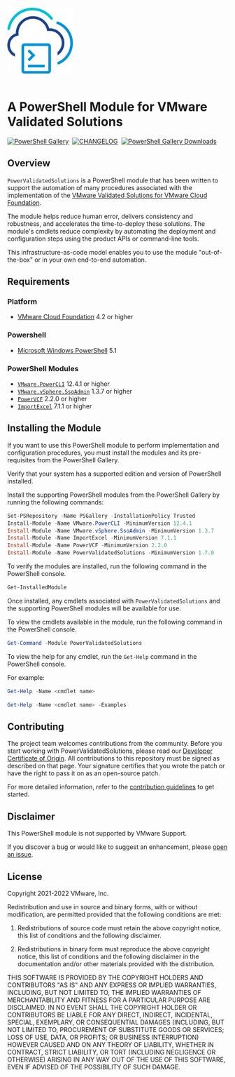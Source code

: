 <img src=".github/icon-400px.svg" alt="A PowerShell Module for VMware Validated Soltions" width="150"></br></br>

# A PowerShell Module for VMware Validated Solutions

[<img src="https://img.shields.io/powershellgallery/v/PowerValidatedSolutions?style=for-the-badge&logo=powershell&logoColor=white" alt="PowerShell Gallery" >][module-powervalidatedsolutions]&nbsp;&nbsp;[<img src="https://img.shields.io/badge/Changelog-Read-blue?style=for-the-badge&logo=github&logoColor=white" alt="CHANGELOG" >][changelog]&nbsp;&nbsp;[<img src="https://img.shields.io/powershellgallery/dt/PowerValidatedSolutions?style=for-the-badge&logo=powershell&logoColor=white" alt="PowerShell Gallery Downloads" >][module-powervcf]&nbsp;&nbsp;

## Overview

`PowerValidatedSolutions` is a PowerShell module that has been written to support the automation of many procedures associated with the implementation of the [VMware Validated Solutions for VMware Cloud Foundation][vvs].

The module helps reduce human error, delivers consistency and robustness, and accelerates the time-to-deploy these solutions. The module's cmdlets reduce complexity by automating the deployment and configuration steps using the product APIs or command-line tools.

This infrastructure-as-code model enables you to use the module "out-of-the-box" or in your own end-to-end automation.

## Requirements

### Platform

* [VMware Cloud Foundation][vmware-cloud-foundation] 4.2 or higher

### Powershell

* [Microsoft Windows PowerShell][microsoft-powershell] 5.1

### PowerShell Modules

* [`VMware.PowerCLI`][module-vmware-powercli] 12.4.1 or higher
* [`VMware.vSphere.SsoAdmin`][module-vmware-vsphere-ssoadmin] 1.3.7 or higher
* [`PowerVCF`][module-powervcf] 2.2.0 or higher
* [`ImportExcel`][module-importexcel] 7.1.1 or higher

## Installing the Module

If you want to use this PowerShell module to perform implementation and configuration procedures, you must install the modules and its pre-requisites from the PowerShell Gallery.

Verify that your system has a supported edition and version of PowerShell installed.

Install the supporting PowerShell modules from the PowerShell Gallery by running the following commands:

```powershell
Set-PSRepository -Name PSGallery -InstallationPolicy Trusted
Install-Module -Name VMware.PowerCLI -MinimumVersion 12.4.1
Install-Module -Name VMware.vSphere.SsoAdmin -MinimumVersion 1.3.7
Install-Module -Name ImportExcel -MinimumVersion 7.1.1
Install-Module -Name PowerVCF -MinimumVersion 2.2.0
Install-Module -Name PowerValidatedSolutions -MinimumVersion 1.7.0
```

To verify the modules are installed, run the following command in the PowerShell console.

```powershell
Get-InstalledModule
```

Once installed, any cmdlets associated with `PowerValidatedSolutions` and the supporting PowerShell modules will be available for use.

To view the cmdlets available in the module, run the following command in the PowerShell console.

```powershell
Get-Command -Module PowerValidatedSolutions
```

To view the help for any cmdlet, run the `Get-Help` command in the PowerShell console.

For example:

```powershell
Get-Help -Name <cmdlet name>
```

```powershell
Get-Help -Name <cmdlet name> -Examples
```
## Contributing

The project team welcomes contributions from the community. Before you start working with PowerValidatedSolutions, please
read our [Developer Certificate of Origin][vmware-cla-dco]. All contributions to this repository must be
signed as described on that page. Your signature certifies that you wrote the patch or have the right to pass it on
as an open-source patch.

For more detailed information, refer to the [contribution guidelines][contributing] to get started.

## Disclaimer

This PowerShell module is not supported by VMware Support.

If you discover a bug or would like to suggest an enhancement, please [open an issue][issues].

## License

Copyright 2021-2022 VMware, Inc.

Redistribution and use in source and binary forms, with or without modification, are permitted provided that the following conditions are met:

1. Redistributions of source code must retain the above copyright notice, this list of conditions and the following disclaimer.

2. Redistributions in binary form must reproduce the above copyright notice, this list of conditions and the following disclaimer in the documentation and/or other materials provided with the distribution.

THIS SOFTWARE IS PROVIDED BY THE COPYRIGHT HOLDERS AND CONTRIBUTORS "AS IS" AND ANY EXPRESS OR IMPLIED WARRANTIES, INCLUDING, BUT NOT LIMITED TO, THE IMPLIED WARRANTIES OF MERCHANTABILITY AND FITNESS FOR A PARTICULAR PURPOSE ARE DISCLAIMED. IN NO EVENT SHALL THE COPYRIGHT HOLDER OR CONTRIBUTORS BE LIABLE FOR ANY DIRECT, INDIRECT, INCIDENTAL, SPECIAL, EXEMPLARY, OR CONSEQUENTIAL DAMAGES (INCLUDING, BUT NOT LIMITED TO, PROCUREMENT OF SUBSTITUTE GOODS OR SERVICES; LOSS OF USE, DATA, OR PROFITS; OR BUSINESS INTERRUPTION) HOWEVER CAUSED AND ON ANY THEORY OF LIABILITY, WHETHER IN CONTRACT, STRICT LIABILITY, OR TORT (INCLUDING NEGLIGENCE OR OTHERWISE) ARISING IN ANY WAY OUT OF THE USE OF THIS SOFTWARE, EVEN IF ADVISED OF THE POSSIBILITY OF SUCH DAMAGE.

[//]: Links

[changelog]: CHANGELOG.md
[contributing]: CONTRIBUTING.md
[issues]: /issues
[vvs]: https://vmware.com/go/vvs
[microsoft-powershell]: https://docs.microsoft.com/en-us/powershell
[module-vmware-powercli]: https://www.powershellgallery.com/packages/VMware.PowerCLI
[module-vmware-vsphere-ssoadmin]: https://www.powershellgallery.com/packages/VMware.vSphere.SsoAdmin
[module-powervalidatedsolutions]: https://www.powershellgallery.com/packages/PowerValidatedSolutions
[module-powervcf]: https://www.powershellgallery.com/packages/PowerVCF
[module-importexcel]: https://www.powershellgallery.com/packages/ImportExcel
[vmware-cloud-foundation]: https://docs.vmware.com/en/VMware-Cloud-Foundation
[vmware-cla-dco]: https://cla.vmware.com/dco
